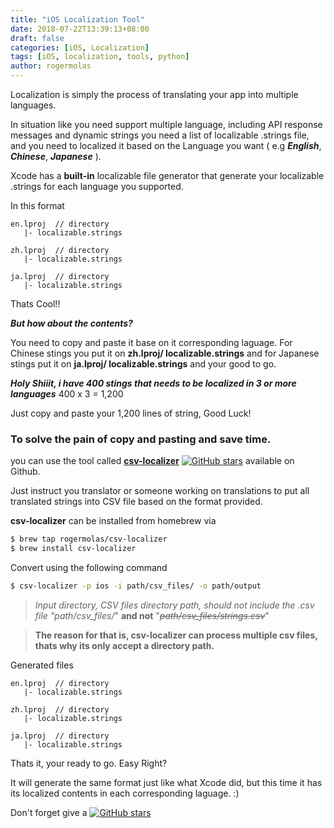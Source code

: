 ```yaml
---
title: "iOS Localization Tool"
date: 2018-07-22T13:39:13+08:00
draft: false
categories: [iOS, Localization]
tags: [iOS, localization, tools, python]
author: rogermolas
---
```


Localization is simply the process of translating your app into multiple languages.

In situation like you need support multiple language, including API response messages and dynamic strings you need a list of localizable .strings file, and you need to localized it based on the Language you want  ( e.g ***English***, ***Chinese***, ***Japanese*** ). 

Xcode has a **built-in** localizable file generator that generate your localizable .strings for each language you supported.

In this format
```
en.lproj  // directory
   |- localizable.strings

zh.lproj  // directory
   |- localizable.strings

ja.lproj  // directory
   |- localizable.strings
```
Thats Cool!!

***But how about the contents?***

You need to copy and paste it base on it corresponding laguage. For Chinese stings you put it on **zh.lproj/ localizable.strings** and  for Japanese stings put it on **ja.lproj/ localizable.strings** and your good to go.

***Holy Shiiit, i have 400 stings that needs to be localized in 3 or more languages*** 400 x  3 = 1,200

Just copy and paste your 1,200 lines of string, Good Luck!

### To solve the pain of copy and pasting and save time.

you can use the tool called [**csv-localizer**](https://github.com/rogermolas/csv-localizer) [![GitHub stars](https://img.shields.io/github/stars/badges/shields.svg?style=social&label=Stars)](https://github.com/rogermolas/csv-localizer) available on Github.

Just instruct you translator or someone working on translations to put all translated strings into CSV file based on the format provided.

**csv-localizer** can be installed from homebrew via

```bash
$ brew tap rogermolas/csv-localizer
$ brew install csv-localizer
```

Convert using the following command

```bash
$ csv-localizer -p ios -i path/csv_files/ -o path/output
```
>*Input directory, CSV files directory path, should not include the .csv file*
>*"path/csv_files/*" **and not** "*~~path/csv_files/strings.csv~~*"

>**The reason for that is, csv-localizer can process multiple csv files, thats why its only accept  a directory path.**


Generated files
```
en.lproj  // directory
   |- localizable.strings

zh.lproj  // directory
   |- localizable.strings

ja.lproj  // directory
   |- localizable.strings
```
Thats it,  your ready to go. Easy Right?

It will generate the same format just like what Xcode did, but this time it has its localized contents in each corresponding laguage. :)

Don't forget give a  [![GitHub stars](https://img.shields.io/github/stars/badges/shields.svg?style=social&label=Stars)](https://github.com/rogermolas/csv-localizer)
